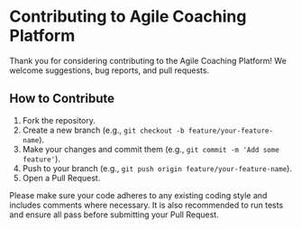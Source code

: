 # Contributing to Agile Coaching Platform

Thank you for considering contributing to the Agile Coaching Platform! We welcome suggestions, bug reports, and pull requests.

## How to Contribute
1. Fork the repository.
2. Create a new branch (e.g., `git checkout -b feature/your-feature-name`).
3. Make your changes and commit them (e.g., `git commit -m 'Add some feature'`).
4. Push to your branch (e.g., `git push origin feature/your-feature-name`).
5. Open a Pull Request.

Please make sure your code adheres to any existing coding style and includes comments where necessary. It is also recommended to run tests and ensure all pass before submitting your Pull Request.